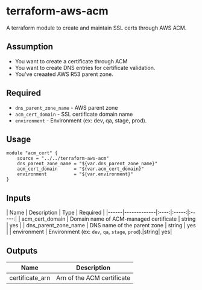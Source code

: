 # terraform-aws-acm

A terraform module to create and maintain SSL certs through AWS ACM. 

## Assumption

* You want to create a certificate through ACM
* You want to create DNS entries for certificate validation.
* You've creaated AWS R53 parent zone.

## Required
- `dns_parent_zone_name` - AWS parent zone 
- `acm_cert_domain` - SSL certificate domain name
- `environment` - Environment (ex: dev, qa, stage, prod).
## Usage 
```hcl
module "acm_cert" {
	source = "../../terraform-aws-acm"
	dns_parent_zone_name = "${var.dns_parent_zone_name}"
	acm_cert_domain      = "${var.acm_cert_domain}"
	environment          = "${var.environment}"
}
```
## Inputs
| Name | Description | Type  | Required |
|------|-------------|:----:|:-----:|:-----:|
| acm\_cert\_domain | Domain name of ACM-managed certificate | string |  yes |
| dns_parent_zone_name | DNS name of the parent zone | string |  yes |
| environment | Environment (ex: `dev`, `qa`, `stage`, `prod`).|string| yes|

## Outputs
|Name| Description|
|----|------------|
|certificate\_arn| Arn of the ACM certificate|